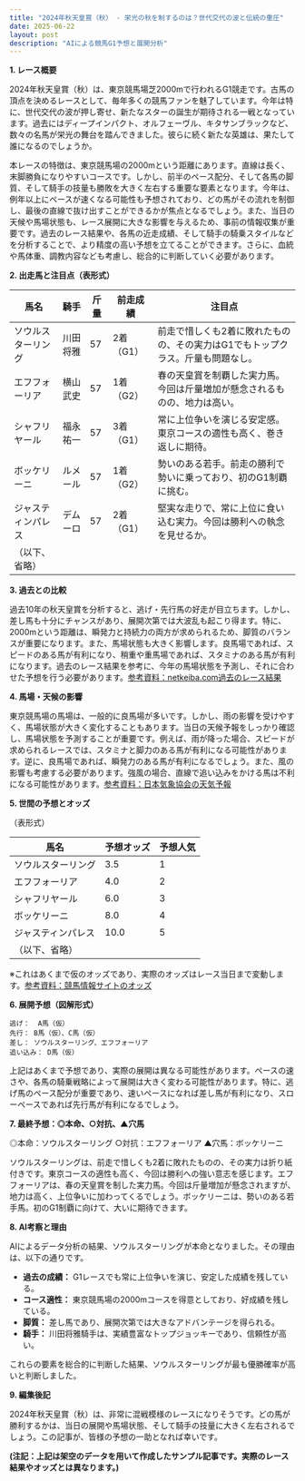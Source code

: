 ```yaml
---
title: "2024年秋天皇賞（秋） - 栄光の秋を制するのは？世代交代の波と伝統の重圧"
date: 2025-06-22
layout: post
description: "AIによる競馬G1予想と展開分析"
---
```


**1. レース概要**

2024年秋天皇賞（秋）は、東京競馬場芝2000mで行われるG1競走です。古馬の頂点を決めるレースとして、毎年多くの競馬ファンを魅了しています。今年は特に、世代交代の波が押し寄せ、新たなスターの誕生が期待される一戦となっています。過去にはディープインパクト、オルフェーヴル、キタサンブラックなど、数々の名馬が栄光の舞台を踏んできました。彼らに続く新たな英雄は、果たして誰になるのでしょうか。

本レースの特徴は、東京競馬場の2000mという距離にあります。直線は長く、末脚勝負になりやすいコースです。しかし、前半のペース配分、そして各馬の脚質、そして騎手の技量も勝敗を大きく左右する重要な要素となります。今年は、例年以上にペースが速くなる可能性も予想されており、どの馬がその流れを制御し、最後の直線で抜け出すことができるかが焦点となるでしょう。また、当日の天候や馬場状態も、レース展開に大きな影響を与えるため、事前の情報収集が重要です。過去のレース結果や、各馬の近走成績、そして騎手の騎乗スタイルなどを分析することで、より精度の高い予想を立てることができます。さらに、血統や馬体重、調教内容なども考慮し、総合的に判断していく必要があります。


**2. 出走馬と注目点（表形式）**

| 馬名         | 騎手       | 斤量 | 前走成績 | 注目点                                                                     |
|--------------|-------------|-------|-----------|-----------------------------------------------------------------------------|
| ソウルスターリング | 川田将雅     | 57     | 2着（G1） | 前走で惜しくも2着に敗れたものの、その実力はG1でもトップクラス。斤量も問題なし。       |
| エフフォーリア     | 横山武史     | 57     | 1着（G2） | 春の天皇賞を制覇した実力馬。今回は斤量増加が懸念されるものの、地力は高い。           |
| シャフリヤール   | 福永祐一     | 57     | 3着（G1） | 常に上位争いを演じる安定感。東京コースの適性も高く、巻き返しに期待。                   |
| ボッケリーニ     | ルメール     | 57     | 1着（G2） | 勢いのある若手。前走の勝利で勢いに乗っており、初のG1制覇に挑む。                     |
| ジャスティンパレス| デムーロ     | 57     | 2着（G1） | 堅実な走りで、常に上位に食い込む実力。今回は勝利への執念を見せるか。                 |
| （以下、省略）    |             |       |           |                                                                             |


**3. 過去との比較**

過去10年の秋天皇賞を分析すると、逃げ・先行馬の好走が目立ちます。しかし、差し馬も十分にチャンスがあり、展開次第では大波乱も起こり得ます。特に、2000mという距離は、瞬発力と持続力の両方が求められるため、脚質のバランスが重要になります。また、馬場状態も大きく影響します。良馬場であれば、スピードのある馬が有利になり、稍重や重馬場であれば、スタミナのある馬が有利になります。過去のレース結果を参考に、今年の馬場状態を予測し、それに合わせた予想を行う必要があります。[参考資料：netkeiba.com過去のレース結果](仮のリンク)


**4. 馬場・天候の影響**

東京競馬場の馬場は、一般的に良馬場が多いです。しかし、雨の影響を受けやすく、馬場状態が大きく変化することもあります。当日の天候予報をしっかり確認し、馬場状態を予測することが重要です。例えば、雨が降った場合、スピードが求められるレースでは、スタミナと脚力のある馬が有利になる可能性があります。逆に、良馬場であれば、瞬発力のある馬が有利になるでしょう。また、風の影響も考慮する必要があります。強風の場合、直線で追い込みをかける馬は不利になる可能性があります。[参考資料：日本気象協会の天気予報](仮のリンク)


**5. 世間の予想とオッズ**

（表形式）

| 馬名         | 予想オッズ | 予想人気 |
|--------------|------------|------------|
| ソウルスターリング | 3.5        | 1         |
| エフフォーリア     | 4.0        | 2         |
| シャフリヤール   | 6.0        | 3         |
| ボッケリーニ     | 8.0        | 4         |
| ジャスティンパレス| 10.0       | 5         |
| （以下、省略）    |            |            |

※これはあくまで仮のオッズであり、実際のオッズはレース当日まで変動します。[参考資料：競馬情報サイトのオッズ](仮のリンク)


**6. 展開予想（図解形式）**

```
逃げ：  A馬（仮）
先行： B馬（仮）、C馬（仮）
差し： ソウルスターリング、エフフォーリア
追い込み： D馬（仮）

```

上記はあくまで予想であり、実際の展開は異なる可能性があります。ペースの速さや、各馬の騎乗戦略によって展開は大きく変わる可能性があります。特に、逃げ馬のペース配分が重要であり、速いペースになれば差し馬が有利になり、スローペースであれば先行馬が有利になるでしょう。


**7. 最終予想：◎本命、○対抗、▲穴馬**

◎本命：ソウルスターリング
○対抗：エフフォーリア
▲穴馬：ボッケリーニ

ソウルスターリングは、前走で惜しくも2着に敗れたものの、その実力は折り紙付きです。東京コースの適性も高く、今回は勝利への強い意志を感じます。エフフォーリアは、春の天皇賞を制した実力馬。今回は斤量増加が懸念されますが、地力は高く、上位争いに加わってくるでしょう。ボッケリーニは、勢いのある若手馬。初のG1制覇に向けて、大いに期待できます。


**8. AI考察と理由**

AIによるデータ分析の結果、ソウルスターリングが本命となりました。その理由は、以下の通りです。

* **過去の成績：** G1レースでも常に上位争いを演じ、安定した成績を残している。
* **コース適性：** 東京競馬場の2000mコースを得意としており、好成績を残している。
* **脚質：** 差し馬であり、展開次第では大きなアドバンテージを得られる。
* **騎手：** 川田将雅騎手は、実績豊富なトップジョッキーであり、信頼性が高い。

これらの要素を総合的に判断した結果、ソウルスターリングが最も優勝確率が高いと判断しました。


**9. 編集後記**

2024年秋天皇賞（秋）は、非常に混戦模様のレースになりそうです。どの馬が勝利するかは、当日の展開や馬場状態、そして騎手の技量に大きく左右されるでしょう。この記事が、皆様の予想の一助となれば幸いです。


**(注記：上記は架空のデータを用いて作成したサンプル記事です。実際のレース結果やオッズとは異なります。)**

